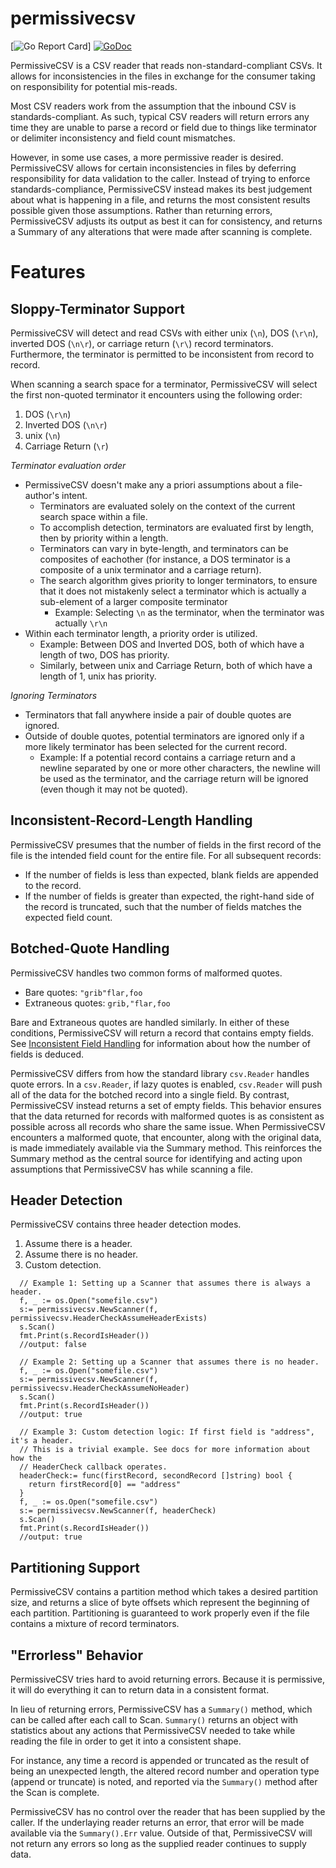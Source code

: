 permissivecsv
=============

[![Go Report Card](https://goreportcard.com/badge/github.com/eltorocorp/permissivecsv)]
[![GoDoc](https://img.shields.io/badge/godoc-reference-blue.svg)](https://godoc.org/github.com/eltorocorp/drygopher/permissivecsv)

PermissiveCSV is a CSV reader that reads non-standard-compliant CSVs. It allows for inconsistencies in the files in exchange for the consumer taking on responsibility for potential mis-reads.

Most CSV readers work from the assumption that the inbound CSV is standards-compliant. As such, typical CSV readers will return errors any time they are unable to parse a record or field due to things like terminator or delimiter inconsistency and field count mismatches.

However, in some use cases, a more permissive reader is desired. PermissiveCSV allows for certain inconsistencies in files by deferring responsibility for data validation to the caller. Instead of trying to enforce standards-compliance, PermissiveCSV instead makes its best judgement about what is happening in a file, and returns the most consistent results possible given those assumptions. Rather than returning errors, PermissiveCSV adjusts its output as best it can for consistency, and returns a Summary of any alterations that were made after scanning is complete.

Features
========

Sloppy-Terminator Support
-------------------------
PermissiveCSV will detect and read CSVs with either unix (`\n`), DOS (`\r\n`), inverted DOS (`\n\r`), or carriage return (`\r\`)  record terminators. Furthermore, the terminator is permitted to be inconsistent from record to record.

When scanning a search space for a terminator, PermissiveCSV will select the first non-quoted terminator it encounters using the following order:

1) DOS (`\r\n`)
1) Inverted DOS (`\n\r`)
1) unix (`\n`)
1) Carriage Return (`\r`)

*Terminator evaluation order*

 - PermissiveCSV doesn't make any a priori assumptions about a file-author's intent.
   - Terminators are evaluated solely on the context of the current search space within a file. 
   - To accomplish detection, terminators are evaluated first by length, then by priority within a length. 
   - Terminators can vary in byte-length, and terminators can be composites of eachother (for instance, a DOS terminator is a composite of a unix terminator and a carriage return).
   - The search algorithm gives priority to longer terminators, to ensure that it does not mistakenly select a terminator which is actually a sub-element of a larger composite terminator
     - Example: Selecting `\n` as the terminator, when the terminator was actually `\r\n` 
- Within each terminator length, a priority order is utilized.
  - Example: Between DOS and Inverted DOS, both of which have a length of two, DOS has priority. 
  - Similarly, between unix and Carriage Return, both of which have a length of 1, unix has priority.

*Ignoring Terminators*

 - Terminators that fall anywhere inside a pair of double quotes are ignored. 
 - Outside of double quotes, potential terminators are ignored only if a more likely terminator has been selected for the current record. 
   - Example: If a potential record contains a carriage return and a newline separated by one or more other characters, the newline will be used as the terminator, and the carriage return will be ignored (even though it may not be quoted).

Inconsistent-Record-Length Handling
-----------------------------------
PermissiveCSV presumes that the number of fields in the first record of the file is the intended field count for the entire file.
For all subsequent records:
 - If the number of fields is less than expected, blank fields are appended to the record.
 - If the number of fields is greater than expected, the right-hand side of the record is truncated, such that the number of fields matches the expected field count.

Botched-Quote Handling
----------------------
PermissiveCSV handles two common forms of malformed quotes.
 - Bare quotes: `"grib"flar,foo`
 - Extraneous quotes: `grib,"flar,foo`

Bare and Extraneous quotes are handled similarly. In either
of these conditions, PermissiveCSV will return a record that contains empty
fields. See [Inconsistent Field Handling]() for information about how the
number of fields is deduced.

PermissiveCSV differs from how the standard library `csv.Reader` handles quote
errors. In a `csv.Reader`, if lazy quotes is enabled, `csv.Reader` will push all of the data for the botched record into a single field. By contrast, PermissiveCSV instead returns a set of empty fields. This behavior ensures that the data returned for records with malformed quotes is as consistent as possible across all records who share the same issue. When PermissiveCSV encounters a malformed quote, that encounter, along with the original data, is made immediately available via the Summary method. This reinforces the Summary method as the central source for identifying and acting
upon assumptions that PermissiveCSV has while scanning a file.

Header Detection
----------------
PermissiveCSV contains three header detection modes.
1) Assume there is a header.
1) Assume there is no header.
1) Custom detection.

```
  // Example 1: Setting up a Scanner that assumes there is always a header.
  f, _ := os.Open("somefile.csv")
  s:= permissivecsv.NewScanner(f, permissivecsv.HeaderCheckAssumeHeaderExists)
  s.Scan()
  fmt.Print(s.RecordIsHeader())
  //output: false 
```

```
  // Example 2: Setting up a Scanner that assumes there is no header.
  f, _ := os.Open("somefile.csv")
  s:= permissivecsv.NewScanner(f, permissivecsv.HeaderCheckAssumeNoHeader)
  s.Scan()
  fmt.Print(s.RecordIsHeader()) 
  //output: true
```

```
  // Example 3: Custom detection logic: If first field is "address", it's a header.
  // This is a trivial example. See docs for more information about how the
  // HeaderCheck callback operates.
  headerCheck:= func(firstRecord, secondRecord []string) bool {
    return firstRecord[0] == "address"
  }
  f, _ := os.Open("somefile.csv")
  s:= permissivecsv.NewScanner(f, headerCheck)
  s.Scan()
  fmt.Print(s.RecordIsHeader()) 
  //output: true
```

Partitioning Support
--------------------
PermissiveCSV contains a partition method which takes a desired partition size, and returns a slice of byte offsets which represent the beginning of each partition. Partitioning is guaranteed to work properly even if the file contains a mixture of record terminators.

"Errorless" Behavior
------------------
PermissiveCSV tries hard to avoid returning errors. Because it is permissive, it will do everything it can to return data in a consistent format.

In lieu of returning errors, PermissiveCSV has a `Summary()` method, which can be called after each call to Scan. `Summary()` returns an object with statistics about any actions that PermissiveCSV needed to take while reading the file in order to get it into a consistent shape.

For instance, any time a record is appended or truncated as the result of being an unexpected length, the altered record number and operation type (append or truncate) is noted, and reported via the `Summary()` method after the Scan is complete.

PermissiveCSV has no control over the reader that has been supplied by the caller. If the underlaying reader returns an error, that error will be made available via the `Summary().Err` value. Outside of that, PermissiveCSV will not return any errors so long as the supplied reader continues to supply data.
